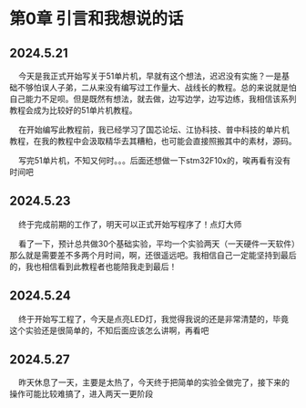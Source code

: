 # 第0章 引言和我想说的话

## 2024.5.21

    今天是我正式开始写关于51单片机，早就有这个想法，迟迟没有实施？一是基础不够怕误人子弟，二从来没有编写过工作量大、战线长的教程。总的来说就是怕自己能力不足呗。但是既然有想法，就去做，边写边学，边写边练，我相信该系列教程会成为比较好的51单片机教程。

    在开始编写此教程前，我已经学习了国芯论坛、江协科技、普中科技的单片机教程，在我的教程中会汲取精华去其糟粕，也可能会直接照搬其中的素材，源码。

    写完51单片机，不知又何时。。。后面还想做一下stm32F10x的，唉再看有没有时间吧

## 2024.5.23

    终于完成前期的工作了，明天可以正式开始写程序了！点灯大师

    看了一下，预计总共做30个基础实验，平均一个实验两天（一天硬件一天软件）那么就是需要差不多两个月时间，啊，还很遥远吧。我相信自己一定能坚持到最后的，我也相信看到此教程者也能陪我走到最后！

## 2024.5.24

    终于开始写工程了，今天是点亮LED灯，我觉得我说的还是非常清楚的，毕竟这个实验还是很简单的，不知后面应该怎么讲啊，再看吧

## 2024.5.27

    昨天休息了一天，主要是太热了，今天终于把简单的实验全做完了，接下来的操作可能比较难搞了，进入两天一更阶段
